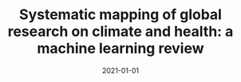 ---
title: "Systematic mapping of global research on climate and health: a machine learning review"
collection: publications
permalink: /publication/26
date: 2021-01-01
venue: 'The Lancet Planetary Health'
paperurl: 'http://academicpages.github.io/files/paper1.pdf'
citation: 'Berrang-Ford, Lea, Sietsma, Anne J., <b>Callaghan, Max</b>, Minx, Jan C., Scheelbeek, Pauline F. D., Haddaway, Neal R., Haines, Andy, Dangour, Alan D.. (2021). &quot;Systematic mapping of global research on climate and health: a machine learning review.&quot; <i>The Lancet Planetary Health</i>. 5(8).'
---